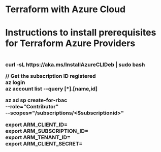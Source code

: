 # Terraform with Azure Cloud

<h1>Instructions to install prerequisites for Terraform Azure Providers<h1>

<h3>
curl -sL https://aka.ms/InstallAzureCLIDeb | sudo bash </br>

// Get the subscription ID registered </br>
az login  </br>
az account list --query [*].[name,id] </br>

az ad sp create-for-rbac \
  --role="Contributor" \
  --scopes="/subscriptions/<$subscriptionid>"

export ARM_CLIENT_ID= </br>
export ARM_SUBSCRIPTION_ID= </br>
export ARM_TENANT_ID=</br>
export ARM_CLIENT_SECRET=</br>
</h3>

